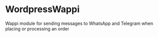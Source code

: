 # WordpressWappi
Wappi module for sending messages to WhatsApp and Telegram when placing or processing an order
